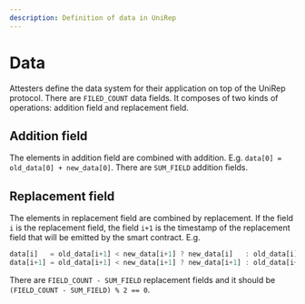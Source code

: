 ```yaml
---
description: Definition of data in UniRep
---
```


# Data

Attesters define the data system for their application on top of the UniRep protocol. There are `FILED_COUNT` data fields. It composes of two kinds of operations: addition field and replacement field.

## Addition field

The elements in addition field are combined with addition. E.g. `data[0] = old_data[0] + new_data[0]`. There are `SUM_FIELD` addition fields.

## Replacement field

The elements in replacement field are combined by replacement. If the field `i` is the replacement field, the field `i+1` is the timestamp of the replacement field that will be emitted by the smart contract. E.g.
```ts
data[i]   = old_data[i+1] < new_data[i+1] ? new_data[i]   : old_data[i]
data[i+1] = old_data[i+1] < new_data[i+1] ? new_data[i+1] : old_data[i+1]
```

There are `FIELD_COUNT - SUM_FIELD` replacement fields and it should be `(FIELD_COUNT - SUM_FIELD) % 2 == 0`.
